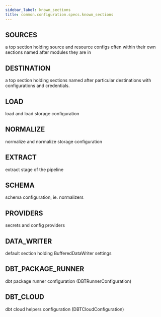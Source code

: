 ```yaml
---
sidebar_label: known_sections
title: common.configuration.specs.known_sections
---
```


## SOURCES

a top section holding source and resource configs often within their own sections named after modules they are in

## DESTINATION

a top section holding sections named after particular destinations with configurations and credentials.

## LOAD

load and load storage configuration

## NORMALIZE

normalize and normalize storage configuration

## EXTRACT

extract stage of the pipeline

## SCHEMA

schema configuration, ie. normalizers

## PROVIDERS

secrets and config providers

## DATA\_WRITER

default section holding BufferedDataWriter settings

## DBT\_PACKAGE\_RUNNER

dbt package runner configuration (DBTRunnerConfiguration)

## DBT\_CLOUD

dbt cloud helpers configuration (DBTCloudConfiguration)

